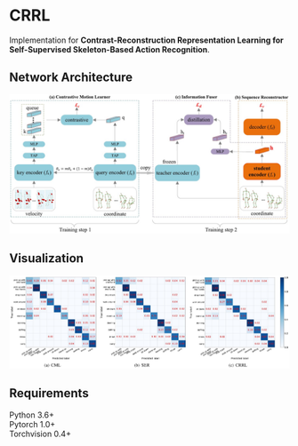 # CRRL
Implementation for **Contrast-Reconstruction Representation Learning for Self-Supervised Skeleton-Based Action Recognition**.


## Network Architecture
![image](https://github.com/Picasso-Wang/CRRL/blob/main/images/network_architecture.jpg)
<br>

## Visualization
![image](https://github.com/Picasso-Wang/CRRL/blob/main/images/visualization.jpg)
<br>

## Requirements
Python 3.6+ <br>
Pytorch 1.0+ <br>
Torchvision 0.4+
